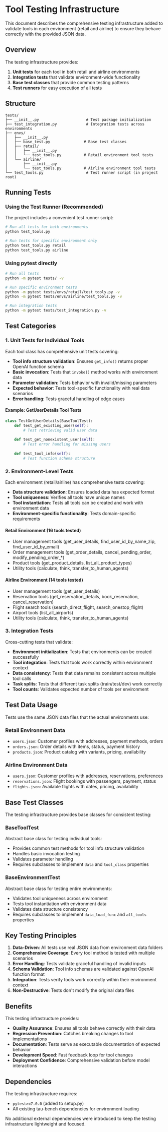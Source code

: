 # Tool Testing Infrastructure

This document describes the comprehensive testing infrastructure added to validate tools in each environment (retail and airline) to ensure they behave correctly with the provided JSON data.

## Overview

The testing infrastructure provides:

1. **Unit tests** for each tool in both retail and airline environments
2. **Integration tests** that validate environment-wide functionality  
3. **Base test classes** that provide common testing patterns
4. **Test runners** for easy execution of all tests

## Structure

```
tests/
├── __init__.py                     # Test package initialization
├── test_integration.py             # Integration tests across environments
├── envs/
│   ├── __init__.py
│   ├── base_test.py               # Base test classes
│   ├── retail/
│   │   ├── __init__.py
│   │   └── test_tools.py          # Retail environment tool tests
│   └── airline/
│       ├── __init__.py
│       └── test_tools.py          # Airline environment tool tests
└── test_tools.py                   # Test runner script (in project root)
```

## Running Tests

### Using the Test Runner (Recommended)

The project includes a convenient test runner script:

```bash
# Run all tests for both environments
python test_tools.py

# Run tests for specific environment only
python test_tools.py retail
python test_tools.py airline
```

### Using pytest directly

```bash
# Run all tests
python -m pytest tests/ -v

# Run specific environment tests
python -m pytest tests/envs/retail/test_tools.py -v
python -m pytest tests/envs/airline/test_tools.py -v

# Run integration tests
python -m pytest tests/test_integration.py -v
```

## Test Categories

### 1. Unit Tests for Individual Tools

Each tool class has comprehensive unit tests covering:

- **Tool info structure validation**: Ensures `get_info()` returns proper OpenAI function schema
- **Basic invocation**: Tests that `invoke()` method works with environment data
- **Parameter validation**: Tests behavior with invalid/missing parameters
- **Expected behavior**: Tests tool-specific functionality with real data scenarios
- **Error handling**: Tests graceful handling of edge cases

#### Example: GetUserDetails Tool Tests

```python
class TestGetUserDetails(BaseToolTest):
    def test_get_existing_user(self):
        # Test retrieving valid user data
    
    def test_get_nonexistent_user(self):
        # Test error handling for missing users
        
    def test_tool_info(self):
        # Test function schema structure
```

### 2. Environment-Level Tests  

Each environment (retail/airline) has comprehensive tests covering:

- **Data structure validation**: Ensures loaded data has expected format
- **Tool uniqueness**: Verifies all tools have unique names
- **Tool instantiation**: Tests all tools can be created and work with environment data
- **Environment-specific functionality**: Tests domain-specific requirements

#### Retail Environment (16 tools tested)
- User management tools (get_user_details, find_user_id_by_name_zip, find_user_id_by_email)  
- Order management tools (get_order_details, cancel_pending_order, modify_pending_order_*)
- Product tools (get_product_details, list_all_product_types)
- Utility tools (calculate, think, transfer_to_human_agents)

#### Airline Environment (14 tools tested)
- User management tools (get_user_details)
- Reservation tools (get_reservation_details, book_reservation, cancel_reservation)  
- Flight search tools (search_direct_flight, search_onestop_flight)
- Airport tools (list_all_airports)
- Utility tools (calculate, think, transfer_to_human_agents)

### 3. Integration Tests

Cross-cutting tests that validate:

- **Environment initialization**: Tests that environments can be created successfully
- **Tool integration**: Tests that tools work correctly within environment context
- **Data consistency**: Tests that data remains consistent across multiple tool calls
- **Task splits**: Tests that different task splits (train/test/dev) work correctly
- **Tool counts**: Validates expected number of tools per environment

## Test Data Usage

Tests use the same JSON data files that the actual environments use:

### Retail Environment Data
- `users.json`: Customer profiles with addresses, payment methods, orders
- `orders.json`: Order details with items, status, payment history  
- `products.json`: Product catalog with variants, pricing, availability

### Airline Environment Data  
- `users.json`: Customer profiles with addresses, reservations, preferences
- `reservations.json`: Flight bookings with passengers, payment, status
- `flights.json`: Available flights with dates, pricing, availability

## Base Test Classes

The testing infrastructure provides base classes for consistent testing:

### BaseToolTest
Abstract base class for testing individual tools:
- Provides common test methods for tool info structure validation
- Handles basic invocation testing  
- Validates parameter handling
- Requires subclasses to implement `data` and `tool_class` properties

### BaseEnvironmentTest  
Abstract base class for testing entire environments:
- Validates tool uniqueness across environment
- Tests tool instantiation with environment data
- Validates data structure consistency
- Requires subclasses to implement `data_load_func` and `all_tools` properties

## Key Testing Principles

1. **Data-Driven**: All tests use real JSON data from environment data folders
2. **Comprehensive Coverage**: Every tool method is tested with multiple scenarios  
3. **Error Handling**: Tests validate graceful handling of invalid inputs
4. **Schema Validation**: Tool info schemas are validated against OpenAI function format
5. **Integration**: Tests verify tools work correctly within their environment context
6. **Non-Destructive**: Tests don't modify the original data files

## Benefits

This testing infrastructure provides:

- **Quality Assurance**: Ensures all tools behave correctly with their data
- **Regression Prevention**: Catches breaking changes to tool implementations
- **Documentation**: Tests serve as executable documentation of expected behavior
- **Development Speed**: Fast feedback loop for tool changes
- **Deployment Confidence**: Comprehensive validation before model interactions

## Dependencies

The testing infrastructure requires:
- `pytest>=7.0.0` (added to setup.py)
- All existing tau-bench dependencies for environment loading

No additional external dependencies were introduced to keep the testing infrastructure lightweight and focused.